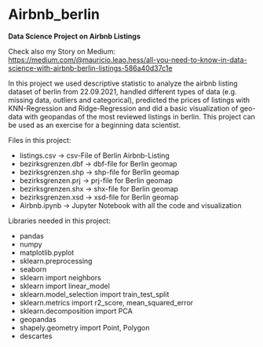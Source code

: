 # Airbnb_berlin
**Data Science Project on Airbnb Listings**

Check also my Story on Medium: https://medium.com/@mauricio.leao.hess/all-you-need-to-know-in-data-science-with-airbnb-berlin-listings-586a40d37c1e

In this project we used descriptive statistic to analyze the airbnb listing dataset of berlin from 22.09.2021, handled different types of data (e.g. missing data, outliers and categorical), predicted the prices of listings with KNN-Regression and Ridge-Regression and did a basic visualization of geo-data with geopandas of the most reviewed listings in berlin. This project can be used as an exercise for a beginning data scientist.

Files in this project:
- listings.csv -> csv-File of Berlin Airbnb-Listing 
- bezirksgrenzen.dbf -> dbf-file for Berlin geomap
- bezirksgrenzen.shp -> shp-file for Berlin geomap
- bezirksgrenzen.prj -> prj-file for Berlin geomap
- bezirksgrenzen.shx -> shx-file for Berlin geomap
- bezirksgrenzen.xsd -> xsd-file for Berlin geomap
- Airbnb.ipynb -> Jupyter Notebook with all the code and visualization

Libraries needed in this project:
- pandas 
- numpy
- matplotlib.pyplot
- sklearn.preprocessing
- seaborn
- sklearn import neighbors
- sklearn import linear_model
- sklearn.model_selection import train_test_split
- sklearn.metrics import r2_score, mean_squared_error
- sklearn.decomposition import PCA
- geopandas
- shapely.geometry import Point, Polygon
- descartes


